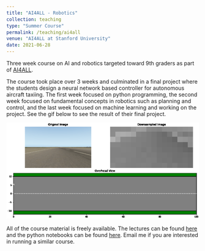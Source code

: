 ```yaml
---
title: "AI4ALL - Robotics"
collection: teaching
type: "Summer Course"
permalink: /teaching/ai4all
venue: "AI4ALL at Stanford University"
date: 2021-06-28
---
```


Three week course on AI and robotics targeted toward 9th graders as part of <a href="https://ai-4-all.org/">AI4ALL</a>.


The course took place over 3 weeks and culminated in a final project where the students design a neural network based controller for autonomous aircraft taxiing. The first week focused on python programming, the second week focused on fundamental concepts in robotics such as planning and control, and the last week focused on machine learning and working on the project. See the gif below to see the result of their final project.

![Final Project - AutoTaxi](/images/teaching/autotaxi.gif)

All of the course material is freely available. The lectures can be found <a href="https://drive.google.com/drive/folders/1gTwsqjpdFKD-o74dSp2_tgdRiZ_rNuQL?usp=sharing">here</a> and the python notebooks can be found <a href="https://drive.google.com/drive/folders/1fu4zizTa90Y194wIRgklA3V6Iaq7OLLw?usp=sharing">here</a>. Email me if you are interested in running a similar course.


